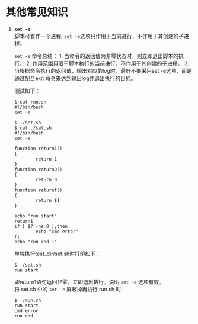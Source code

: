 # 其他常见知识
1. **`set -e`**   
	脚本可看作一个进程, `set -e`选项只作用于当前进行，不作用于其创建的子进程。

	`set -e` 命令总结：
		1. 当命令的返回值为非零状态时，则立即退出脚本的执行。
		2. 作用范围只限于脚本执行的当前进行，不作用于其创建的子进程。
		3. 当根据命令执行的返回值，输出对应的log时，最好不要采用set -e选项，而是通过配合exit 命令来达到输出log并退出执行的目的。

	测试如下：
	```
	$ cat run.sh
	#!/bin/bash
	set -e
	 
	$ ./set.sh
	$ cat ./set.sh
	#!/bin/bash
	set -e
	 
	function return1()
	{
	        return 1
	}
	function return0()
	{
	        return 0
	}
	function returnf()
	{
	        return $1
	}
	 
	echo "run start"
	return1
	if [ $? -ne 0 ];then
	        echo "cmd error"
	fi
	echo "run end !"
	```

	单独执行test_dir/set.sh时打印如下：

	```
	$ ./set.sh
	run start
	```

	即return1语句返回非零，立即退出执行。说明 `set -e` 选项有效。    
	将 set.sh 中的 `set -e` 屏蔽掉再执行 run.sh 时:

	```
	$ ./run.sh
	run start
	cmd error
	run end !
	```